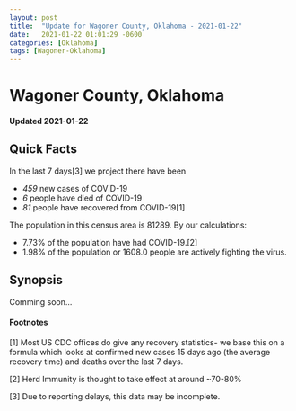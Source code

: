 ```yaml
---
layout: post
title:  "Update for Wagoner County, Oklahoma - 2021-01-22"
date:   2021-01-22 01:01:29 -0600
categories: [Oklahoma]
tags: [Wagoner-Oklahoma]
---
```


# Wagoner County, Oklahoma
#### Updated 2021-01-22

## Quick Facts

In the last 7 days[3] we project there have been
- *459* new cases of COVID-19
- *6* people have died of COVID-19
- *81* people have recovered from COVID-19[1]

The population in this census area is 81289. By our calculations:
- 7.73% of the population have had COVID-19.[2]
- 1.98% of the population or 1608.0 people are actively fighting the virus.

## Synopsis

Comming soon...


#### Footnotes

[1] Most US CDC offices do give any recovery statistics- we base this on a formula which looks at confirmed new cases
15 days ago (the average recovery time) and deaths over the last 7 days.

[2] Herd Immunity is thought to take effect at around ~70-80%

[3] Due to reporting delays, this data may be incomplete.
 
    